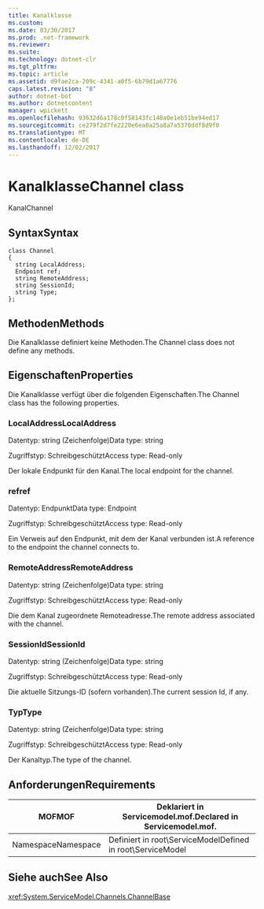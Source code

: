 ```yaml
---
title: Kanalklasse
ms.custom: 
ms.date: 03/30/2017
ms.prod: .net-framework
ms.reviewer: 
ms.suite: 
ms.technology: dotnet-clr
ms.tgt_pltfrm: 
ms.topic: article
ms.assetid: d9fae2ca-209c-4341-a0f5-6b79d1a67776
caps.latest.revision: "8"
author: dotnet-bot
ms.author: dotnetcontent
manager: wpickett
ms.openlocfilehash: 93632d6a178c0f58143fc148a0e1eb51be94ed17
ms.sourcegitcommit: ce279f2d7fe2220e6ea0a25a8a7a5370ddf8d9f0
ms.translationtype: MT
ms.contentlocale: de-DE
ms.lasthandoff: 12/02/2017
---
```

# <a name="channel-class"></a><span data-ttu-id="a000d-102">Kanalklasse</span><span class="sxs-lookup"><span data-stu-id="a000d-102">Channel class</span></span>
<span data-ttu-id="a000d-103">Kanal</span><span class="sxs-lookup"><span data-stu-id="a000d-103">Channel</span></span>  
  
## <a name="syntax"></a><span data-ttu-id="a000d-104">Syntax</span><span class="sxs-lookup"><span data-stu-id="a000d-104">Syntax</span></span>  
  
```  
class Channel  
{  
  string LocalAddress;  
  Endpoint ref;  
  string RemoteAddress;  
  string SessionId;  
  string Type;  
};  
```  
  
## <a name="methods"></a><span data-ttu-id="a000d-105">Methoden</span><span class="sxs-lookup"><span data-stu-id="a000d-105">Methods</span></span>  
 <span data-ttu-id="a000d-106">Die Kanalklasse definiert keine Methoden.</span><span class="sxs-lookup"><span data-stu-id="a000d-106">The Channel class does not define any methods.</span></span>  
  
## <a name="properties"></a><span data-ttu-id="a000d-107">Eigenschaften</span><span class="sxs-lookup"><span data-stu-id="a000d-107">Properties</span></span>  
 <span data-ttu-id="a000d-108">Die Kanalklasse verfügt über die folgenden Eigenschaften.</span><span class="sxs-lookup"><span data-stu-id="a000d-108">The Channel class has the following properties.</span></span>  
  
### <a name="localaddress"></a><span data-ttu-id="a000d-109">LocalAddress</span><span class="sxs-lookup"><span data-stu-id="a000d-109">LocalAddress</span></span>  
 <span data-ttu-id="a000d-110">Datentyp: string (Zeichenfolge)</span><span class="sxs-lookup"><span data-stu-id="a000d-110">Data type: string</span></span>  
  
 <span data-ttu-id="a000d-111">Zugriffstyp: Schreibgeschützt</span><span class="sxs-lookup"><span data-stu-id="a000d-111">Access type: Read-only</span></span>  
  
 <span data-ttu-id="a000d-112">Der lokale Endpunkt für den Kanal.</span><span class="sxs-lookup"><span data-stu-id="a000d-112">The local endpoint for the channel.</span></span>  
  
### <a name="ref"></a><span data-ttu-id="a000d-113">ref</span><span class="sxs-lookup"><span data-stu-id="a000d-113">ref</span></span>  
 <span data-ttu-id="a000d-114">Datentyp: Endpunkt</span><span class="sxs-lookup"><span data-stu-id="a000d-114">Data type: Endpoint</span></span>  
  
 <span data-ttu-id="a000d-115">Zugriffstyp: Schreibgeschützt</span><span class="sxs-lookup"><span data-stu-id="a000d-115">Access type: Read-only</span></span>  
  
 <span data-ttu-id="a000d-116">Ein Verweis auf den Endpunkt, mit dem der Kanal verbunden ist.</span><span class="sxs-lookup"><span data-stu-id="a000d-116">A reference to the endpoint the channel connects to.</span></span>  
  
### <a name="remoteaddress"></a><span data-ttu-id="a000d-117">RemoteAddress</span><span class="sxs-lookup"><span data-stu-id="a000d-117">RemoteAddress</span></span>  
 <span data-ttu-id="a000d-118">Datentyp: string (Zeichenfolge)</span><span class="sxs-lookup"><span data-stu-id="a000d-118">Data type: string</span></span>  
  
 <span data-ttu-id="a000d-119">Zugriffstyp: Schreibgeschützt</span><span class="sxs-lookup"><span data-stu-id="a000d-119">Access type: Read-only</span></span>  
  
 <span data-ttu-id="a000d-120">Die dem Kanal zugeordnete Remoteadresse.</span><span class="sxs-lookup"><span data-stu-id="a000d-120">The remote address associated with the channel.</span></span>  
  
### <a name="sessionid"></a><span data-ttu-id="a000d-121">SessionId</span><span class="sxs-lookup"><span data-stu-id="a000d-121">SessionId</span></span>  
 <span data-ttu-id="a000d-122">Datentyp: string (Zeichenfolge)</span><span class="sxs-lookup"><span data-stu-id="a000d-122">Data type: string</span></span>  
  
 <span data-ttu-id="a000d-123">Zugriffstyp: Schreibgeschützt</span><span class="sxs-lookup"><span data-stu-id="a000d-123">Access type: Read-only</span></span>  
  
 <span data-ttu-id="a000d-124">Die aktuelle Sitzungs-ID (sofern vorhanden).</span><span class="sxs-lookup"><span data-stu-id="a000d-124">The current session Id, if any.</span></span>  
  
### <a name="type"></a><span data-ttu-id="a000d-125">Typ</span><span class="sxs-lookup"><span data-stu-id="a000d-125">Type</span></span>  
 <span data-ttu-id="a000d-126">Datentyp: string (Zeichenfolge)</span><span class="sxs-lookup"><span data-stu-id="a000d-126">Data type: string</span></span>  
  
 <span data-ttu-id="a000d-127">Zugriffstyp: Schreibgeschützt</span><span class="sxs-lookup"><span data-stu-id="a000d-127">Access type: Read-only</span></span>  
  
 <span data-ttu-id="a000d-128">Der Kanaltyp.</span><span class="sxs-lookup"><span data-stu-id="a000d-128">The type of the channel.</span></span>  
  
## <a name="requirements"></a><span data-ttu-id="a000d-129">Anforderungen</span><span class="sxs-lookup"><span data-stu-id="a000d-129">Requirements</span></span>  
  
|<span data-ttu-id="a000d-130">MOF</span><span class="sxs-lookup"><span data-stu-id="a000d-130">MOF</span></span>|<span data-ttu-id="a000d-131">Deklariert in Servicemodel.mof.</span><span class="sxs-lookup"><span data-stu-id="a000d-131">Declared in Servicemodel.mof.</span></span>|  
|---------|-----------------------------------|  
|<span data-ttu-id="a000d-132">Namespace</span><span class="sxs-lookup"><span data-stu-id="a000d-132">Namespace</span></span>|<span data-ttu-id="a000d-133">Definiert in root\ServiceModel</span><span class="sxs-lookup"><span data-stu-id="a000d-133">Defined in root\ServiceModel</span></span>|  
  
## <a name="see-also"></a><span data-ttu-id="a000d-134">Siehe auch</span><span class="sxs-lookup"><span data-stu-id="a000d-134">See Also</span></span>  
 <xref:System.ServiceModel.Channels.ChannelBase>
